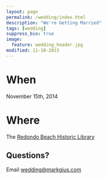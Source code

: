 ```yaml
---
layout: page
permalink: /wedding/index.html
description: "We're Getting Married"
tags: [wedding]
suppress_bio: true
image:
  feature: wedding_header.jpg
modified: 11-10-2013
---
```


# When

November 15th, 2014

# Where

The [Redondo Beach Historic Library](http://www.rbhistoriclibrary.com/)

## Questions?

Email <wedding@markgius.com>
